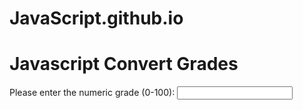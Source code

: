 # JavaScript.github.io
<!DOCTYPE html>
<html>
<head>
    <script>
    function grade(){
        var grade = document.getElementById("number") .value;
        if(grade<0 || grade > 100){alert('Number needs to be 1-100')
        }else if(grade >=90){
            alert('A');
        }else if(grade >=80){
            alert('B');
    }else if(grade >=70){
            alert('C');
    }else if(grade >=60){
            alert('D');
        } else {alert('F')}
    }
</script>
<meta charset="utf-8"/>
<h1>Javascript Convert Grades</h1>
</head>
<body>
    Please enter the numeric grade (0-100): <input type="text" id="number" onblur="grade()">
</body>
</html>
